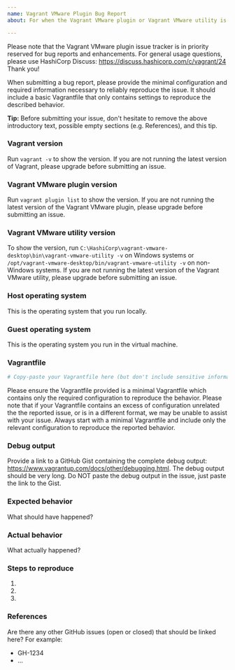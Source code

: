 ```yaml
---
name: Vagrant VMware Plugin Bug Report
about: For when the Vagrant VMware plugin or Vagrant VMware utility is not working as expected or you have encountered a bug

---
```


Please note that the Vagrant VMware plugin issue tracker is in priority reserved for bug reports and enhancements. For general usage questions, please use
HashiCorp Discuss: https://discuss.hashicorp.com/c/vagrant/24 Thank you!

When submitting a bug report, please provide the minimal configuration and required information necessary to reliably reproduce the issue. It
should include a basic Vagrantfile that only contains settings to reproduce the described behavior.

**Tip:** Before submitting your issue, don't hesitate to remove the above introductory text, possible empty sections (e.g. References), and this tip.

### Vagrant version

Run `vagrant -v` to show the version. If you are not running the latest version
of Vagrant, please upgrade before submitting an issue.

### Vagrant VMware plugin version

Run `vagrant plugin list` to show the version. If you are not running the latest
version of the Vagrant VMware plugin, please upgrade before submitting an issue.

### Vagrant VMware utility version

To show the version, run `C:\HashiCorp\vagrant-vmware-desktop\bin\vagrant-vmware-utility -v` on
Windows systems or `/opt/vagrant-vmware-desktop/bin/vagrant-vmware-utility -v` on non-Windows
systems. If you are not running the latest version of the Vagrant VMware utility, please
upgrade before submitting an issue.

### Host operating system

This is the operating system that you run locally.

### Guest operating system

This is the operating system you run in the virtual machine.

### Vagrantfile

```ruby
# Copy-paste your Vagrantfile here (but don't include sensitive information such as passwords, authentication tokens, or email addresses)
```

Please ensure the Vagrantfile provided is a minimal Vagrantfile which contains
only the required configuration to reproduce the behavior. Please note that if
your Vagrantfile contains an excess of configuration unrelated the the reported
issue, or is in a different format, we may be unable to assist with your issue.
Always start with a minimal Vagrantfile and include only the relevant configuration
to reproduce the reported behavior.

### Debug output

Provide a link to a GitHub Gist containing the complete debug output:
https://www.vagrantup.com/docs/other/debugging.html. The debug output should
be very long. Do NOT paste the debug output in the issue, just paste the
link to the Gist.

### Expected behavior

What should have happened?

### Actual behavior

What actually happened?

### Steps to reproduce

1.
2.
3.

### References

Are there any other GitHub issues (open or closed) that should be linked here?
For example:
- GH-1234
- ...
